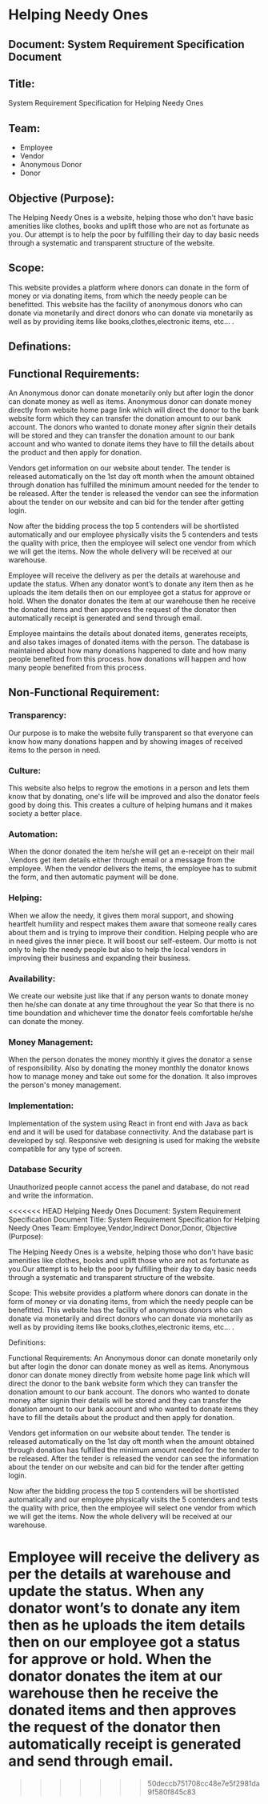 # Helping Needy Ones

## Document: System Requirement Specification Document

## Title:
System Requirement Specification for Helping Needy Ones

## Team:
- Employee
- Vendor
- Anonymous Donor
- Donor

## Objective (Purpose):
The Helping Needy Ones is a website, helping those who don't have basic amenities like clothes, books and uplift those who are not as fortunate as you.
Our attempt is to help the poor by fulfilling their day to day basic needs through a systematic and transparent structure of the website.

## Scope:
This website provides a platform where donors can donate in the form of money or via donating items, from which the needy people can be benefitted.
This website has the facility of anonymous donors who can donate via monetarily and direct donors who can donate via monetarily as well as by providing items like books,clothes,electronic items, etc… .

## Definations:


## Functional Requirements:

An Anonymous donor can donate monetarily only but after login the donor can donate money as well as items.
Anonymous donor can donate money directly from website home page link which will direct the donor to the bank website form which they can transfer the donation amount to our bank account.
The donors who wanted to donate money after signin their details will be stored and they can transfer the donation amount to our bank account and who wanted to donate items they have to fill the details about the product and then apply for donation.

Vendors get information on our website about tender.
The tender is released automatically on the 1st day oft month when the amount obtained through donation has fulfilled the minimum amount needed 
for the tender to be released.
After the tender is released the vendor can see the information about the tender on our website and can bid for the tender after getting login.

Now after the bidding process the top 5 contenders will be shortlisted automatically and our employee physically visits the 5 contenders and 
tests the quality with price, then the employee will select one vendor from which we will get the items.
Now the whole delivery will be received at our warehouse.

Employee will receive the delivery as per the details at warehouse and update the status.
When any donator wont’s to donate any item then as he uploads  the item details then on our employee got a status for approve or hold. 
When the donator donates the item at our warehouse then he receive the donated items and then approves the request of the donator 
then automatically receipt is generated and send through email.

Employee maintains the details about donated items, generates receipts, and also takes images of donated items with the person.
The database is maintained about how many donations happened to date and how many people benefited from this process.
how donations will happen and how many people benefited from this process.

## Non-Functional Requirement:

### Transparency:
Our purpose is to make the website fully transparent so that everyone can know how many donations happen and by showing images of received items to the person in need.

### Culture:
This website also helps to regrow the emotions in a person and lets them know that by donating, one's life will be improved and also the donator feels good by doing this. This creates a culture of helping humans and it makes society a better place.

### Automation:
When the donor donated the item he/she will get an e-receipt on their mail .Vendors get item details either through email or a message from the employee. When the vendor delivers the items, the employee has to submit the form, and then automatic payment will be done.

### Helping:
When we allow the needy, it gives them moral support, and showing heartfelt humility and respect makes them aware that someone really cares about them and is trying to improve their condition. Helping people who are in need gives the inner piece. It will boost our self-esteem. Our motto is not only to help the needy people but also to help the local vendors in improving their business and expanding their business. 

### Availability:
We create our website just like that if any person wants to donate money then he/she can donate at any time throughout the year
So that there is no time boundation and whichever time the donator feels comfortable he/she can donate the money.

### Money Management:
When the person donates the money monthly it gives the donator a sense of responsibility. Also by donating the money monthly the donator knows how to manage money and take out some for the donation. It also improves the person's money management.

### Implementation:
Implementation of the system using React in front end with Java as back end and it will be used for database connectivity. And the database part is developed by sql. Responsive web designing is used for making the website compatible for any type of screen.

### Database Security
Unauthorized people cannot access the panel and database, do not read and write the information.

<<<<<<< HEAD
Helping Needy Ones
Document:
System Requirement Specification Document
Title:
System Requirement Specification for Helping Needy Ones
Team:
Employee,Vendor,Indirect Donor,Donor,
Objective (Purpose):


The Helping Needy Ones is a website, helping those who don't have basic amenities like clothes, books and uplift those who are not as fortunate as you.Our attempt is to help the poor by fulfilling their day to day basic needs through a systematic and transparent structure of the website.



Scope:
This website provides a platform where donors can donate in the form of money or via donating items, from which the needy people can be benefitted. This website has the facility of anonymous donors who can donate via monetarily and direct donors who can donate via monetarily as well as by providing items like books,clothes,electronic items, etc… .   

Definitions:

Functional Requirements:
An Anonymous donor can donate monetarily only but after login
the donor can donate money as well as items.
Anonymous donor can donate money directly from website home page link which will direct the donor to the bank website form which they can transfer the donation amount to our bank account.
The donors who wanted to donate money after signin their details will be stored and they can transfer the donation amount to our bank account and who wanted to donate items they have to fill the details about the product and then apply for donation.

Vendors get information on our website about tender.
The tender is released automatically on the 1st day oft month when the amount obtained through donation has fulfilled the minimum amount needed for the tender to be released.
After the tender is released the vendor can see the information about the tender on our website and can bid for the tender after getting login.

Now after the bidding process the top 5 contenders will be shortlisted automatically and our employee physically visits the 5 contenders and tests the quality with price, then the employee will select one vendor from which we will get the items.
Now the whole delivery will be received at our warehouse.

Employee will receive the delivery as per the details at warehouse and update the status.
When any donator wont’s to donate any item then as he uploads  the item details then on our employee got a status for approve or hold. When the donator donates the item at our warehouse then  he receive the donated items and then approves the request of the donator then automatically receipt is generated and send through email.
=======
>>>>>>> 50deccb751708cc48e7e5f2981da9f580f845c83


